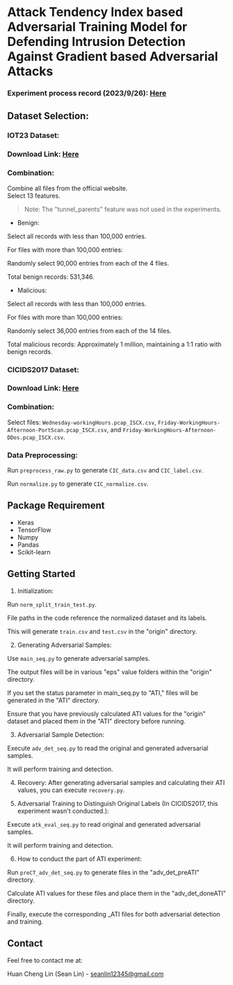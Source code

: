 # Attack Tendency Index based Adversarial Training Model for Defending Intrusion Detection Against Gradient based Adversarial Attacks

### Experiment process record (2023/9/26): [Here](https://drive.google.com/file/d/1Rscp5CSS1KwQIVxskUlUuwoMs-IhNGMa/view?usp=sharing) 

## Dataset Selection:

### IOT23 Dataset:

### Download Link: [Here](https://drive.google.com/file/d/1T1pCAKYZYwzPH_8fL0Rz4gYrO0NPzif4/view?usp=sharing) 
### Combination:

Combine all files from the official website.  
Select 13 features.  
> Note: The "tunnel_parents" feature was not used in the experiments.  

* Benign:  

Select all records with less than 100,000 entries.  

For files with more than 100,000 entries:  

Randomly select 90,000 entries from each of the 4 files.  

Total benign records: 531,346.  

* Malicious:  


Select all records with less than 100,000 entries.  

For files with more than 100,000 entries:  

Randomly select 36,000 entries from each of the 14 files.  

Total malicious records: Approximately 1 million, maintaining a 1:1 ratio with benign records.
### CICIDS2017 Dataset:

### Download Link: [Here](https://drive.google.com/drive/folders/14KaYkeGKWTrW7f0AR5cOAUEVT-51DDFV?usp=drive_link) 
### Combination:

Select files: `Wednesday-workingHours.pcap_ISCX.csv`, `Friday-WorkingHours-Afternoon-PortScan.pcap_ISCX.csv`, and `Friday-WorkingHours-Afternoon-DDos.pcap_ISCX.csv`.
### Data Preprocessing:

Run `preprocess_raw.py` to generate `CIC_data.csv` and `CIC_label.csv`.  

Run `normalize.py` to generate `CIC_normalize.csv`.

## Package Requirement

* Keras
* TensorFlow
* Numpy
* Pandas
* Scikit-learn

## Getting Started

1. Initialization:

Run `norm_split_train_test.py`.  

File paths in the code reference the normalized dataset and its labels.  

This will generate `train.csv` and `test.csv` in the "origin" directory.  

2. Generating Adversarial Samples:

Use `main_seq.py` to generate adversarial samples.  

The output files will be in various "eps" value folders within the "origin" directory.  

If you set the status parameter in main_seq.py to "ATI," files will be generated in the "ATI" directory.  

Ensure that you have previously calculated ATI values for the "origin" dataset and placed them in the "ATI" directory before running.  

3. Adversarial Sample Detection:

Execute `adv_det_seq.py` to read the original and generated adversarial samples.  

It will perform training and detection.  

4. Recovery:
After generating adversarial samples and calculating their ATI values, you can execute `recovery.py`.  

5. Adversarial Training to Distinguish Original Labels (In CICIDS2017, this experiment wasn't conducted.):

Execute `atk_eval_seq.py` to read original and generated adversarial samples.  

It will perform training and detection.  

6. How to conduct the part of ATI experiment:

Run `preCT_adv_det_seq.py` to generate files in the "adv_det_preATI" directory.  

Calculate ATI values for these files and place them in the "adv_det_doneATI" directory.  

Finally, execute the corresponding _ATI files for both adversarial detection and training.

## Contact
Feel free to contact me at:  

Huan Cheng Lin (Sean Lin) - seanlin12345@gmail.com

